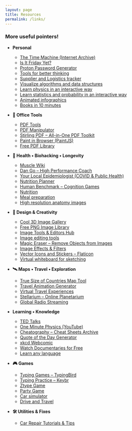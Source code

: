 ```yaml
---
layout: page
title: Resources
permalink: /links/
---
```


### More useful pointers!

- **Personal**
  - [The Time Machine (Internet Archive)](https://wayback-api.archive.org)
  - [Is It Friday Yet?](https://adam-abed-abud.github.io/isitfridayyet)
  - [Proton Password Generator](https://proton.me/pass/password-generator/)
  - [Tools for better thinking](https://untools.co/)
  - [Supplier and Logistics tracker](https://www.importyeti.com/)
  - [Visualize algorithms and data structures](https://staying.fun/en/)
  - [Learn physics in an interactive way](https://phet.colorado.edu/)
  - [Learn statistics and probability in an interactive way](https://seeing-theory.brown.edu/)
  - [Animated infographics](https://animagraffs.com/)
  - [Books in 10 minutes](https://sobrief.com)


- **🧰 Office Tools**
  - [PDF Tools](https://www.pdfescape.com/)
  - [PDF Manipulator](https://www.pdfescape.com/online-pdf-editor/)
  - [Stirling PDF – All-in-One PDF Toolkit](https://www.stirlingpdf.com/)
  - [Paint in Browser (PaintJS)](https://jspaint.app)
  - [Free PDF Library](https://www.pdfdrive.com/)

- **🧬 Health • Biohacking • Longevity**
  - [Muscle Wiki](https://musclewiki.com/)
  - [Dan Go – High Performance Coach](https://www.dango.co/)
  - [Your Local Epidemiologist (COVID & Public Health)](https://yourlocalepidemiologist.substack.com/)
  - [Nutrition Planner](https://www.eatthismuch.com)
  - [Human Benchmark – Cognition Games](https://humanbenchmark.com/)
  - [Nutrition](https://www.eatthismuch.com)
  - [Meal preparation](https://www.eatthismuch.com/)
  - [High resolution anatomy images](https://smart.servier.com/)

- **🎨 Design & Creativity**
  - [Cool 3D Image Gallery](https://www.thiings.co/things)
  - [Free PNG Image Library](https://pngimg.com/)
  - [Image Tools & Editors Hub](https://10015.io/)
  - [Image editing tools](https://remove.photos/)
  - [Magic Eraser – Remove Objects from Images](https://magicstudio.com/magiceraser/)
  - [Image Effects & Filters](https://www.tooooools.app)
  - [Vector Icons and Stickers – Flaticon](https://www.flaticon.com/)
  - [Virtual whiteboard for sketching](https://excalidraw.com/)

- **🛰️ Maps • Travel • Exploration**
  - [True Size of Countries Map Tool](https://thetruesize.com/)
  - [Travel Animation Generator](https://mult.dev/)
  - [Virtual Travel Experiences](https://virtualvacation.us/)
  - [Stellarium – Online Planetarium](https://stellarium-web.org/)
  - [Global Radio Streaming](http://radiocast.co)

- **Learning • Knowledge**
  - [TED Talks](https://www.ted.com/)
  - [One Minute Physics (YouTube)](https://www.youtube.com/user/minutephysics/)
  - [Cheatography – Cheat Sheets Archive](https://cheatography.com/)
  - [Quote of the Day Generator](https://uplift.vercel.app/)
  - [xkcd Webcomic](https://xkcd.com)
  - [Watch Documentaries for Free](https://topdocumentaryfilms.com/)
  - [Learn any language](https://topdocumentaryfilms.com/)


- **🎮 Games**
  - [Typing Games – TypingBird](https://typingbird.com/)
  - [Typing Practice – Keybr](https://www.keybr.com/)
  - [Ztype Game](https://zty.pe/)
  - [Party Game](https://www.airconsole.com/)
  - [Car simulator](https://slowroads.io/)
  - [Drive and Travel](https://drivenlisten.com/)

- **🛠️ Utilities & Fixes**
  - [Car Repair Tutorials & Tips](https://www.carcarekiosk.com)


